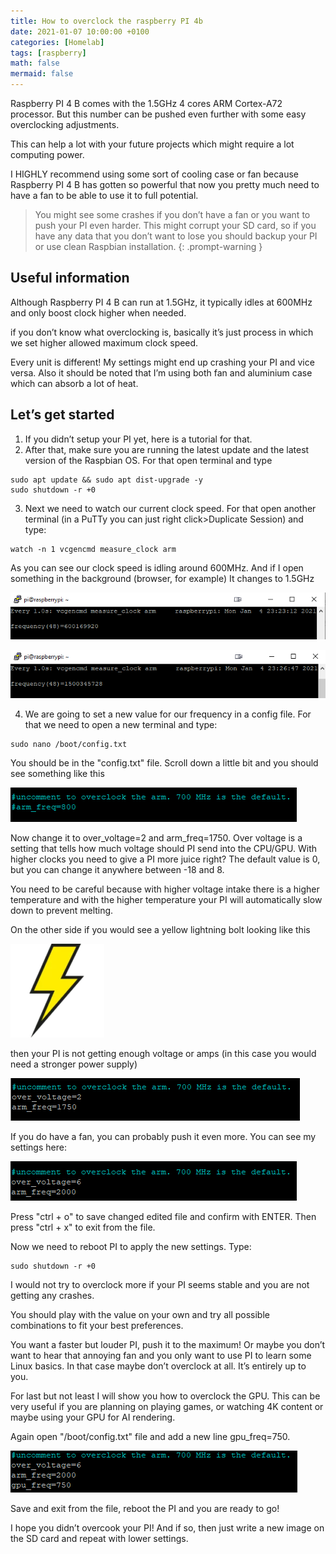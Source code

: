 ```yaml
---
title: How to overclock the raspberry PI 4b
date: 2021-01-07 10:00:00 +0100
categories: [Homelab]
tags: [raspberry]
math: false
mermaid: false
---
```


Raspberry PI 4 B comes with the 1.5GHz 4 cores ARM Cortex-A72 processor. But this number can be pushed even further with some easy overclocking adjustments.

This can help a lot with your future projects which might require a lot computing power.

I HIGHLY recommend using some sort of cooling case or fan because Raspberry PI 4 B has gotten so powerful that now you pretty much need to have a fan to be able to use it to full potential.


>You might see some crashes if you don’t have a fan or you want to push your PI even harder. This might corrupt your SD card, so if you have any data that you don’t want to lose you should backup your PI or use clean Raspbian installation.
{: .prompt-warning }


## Useful information

Although Raspberry PI 4 B can run at 1.5GHz, it typically idles at 600MHz and only boost clock higher when needed.

if you don’t know what overclocking is, basically it’s just process in which we set higher allowed maximum clock speed.

Every unit is different! My settings might end up crashing your PI and vice versa. Also it should be noted that I’m using both fan and aluminium case which can absorb a lot of heat.

## Let’s get started

1. If you didn’t setup your PI yet, here is a tutorial for that.
2. After that, make sure you are running the latest update and the latest version of the Raspbian OS. For that open terminal and type
```
sudo apt update && sudo apt dist-upgrade -y
sudo shutdown -r +0
```

3. Next we need to watch our current clock speed. For that open another terminal (in a PuTTy you can just right click>Duplicate Session) and type:
```
watch -n 1 vcgencmd measure_clock arm
```
As you can see our clock speed is idling around 600MHz. And if I open something in the background (browser, for example) It changes to 1.5GHz

![](/assets/img/posts/2021-01-07-How-to-overlock-the-raspberry-pi4b.md/image-2222.png)


![](/assets/img/posts/2021-01-07-How-to-overlock-the-raspberry-pi4b.md/image-2233333.png)

4. We are going to set a new value for our frequency in a config file. For that we need to open a new terminal and type:
```
sudo nano /boot/config.txt
```
You should be in the "config.txt" file. Scroll down a little bit and you should see something like this

![](/assets/img/posts/2021-01-07-How-to-overlock-the-raspberry-pi4b.md/image-24.png)

Now change it to over_voltage=2 and arm_freq=1750. Over voltage is a setting that tells how much voltage should PI send into the CPU/GPU. With higher clocks you need to give a PI more juice right? The default value is 0, but you can change it anywhere between -18 and 8.

You need to be careful because with higher voltage intake there is a higher temperature and with the higher temperature your PI will automatically slow down to prevent melting.

On the other side if you would see a yellow lightning bolt looking like this

![](/assets/img/posts/2021-01-07-How-to-overlock-the-raspberry-pi4b.md/ezgif-4-beb0a7cb95d5-150x150.png
)

then your PI is not getting enough voltage or amps (in this case you would need a stronger power supply)

![](/assets/img/posts/2021-01-07-How-to-overlock-the-raspberry-pi4b.md/image-25.png)

If you do have a fan, you can probably push it even more. You can see my settings here:

![](/assets/img/posts/2021-01-07-How-to-overlock-the-raspberry-pi4b.md/image-26.png)

Press "ctrl + o" to save changed edited file and confirm with ENTER. Then press "ctrl + x" to exit from the file.

Now we need to reboot PI to apply the new settings. Type:
```
sudo shutdown -r +0
```

I would not try to overclock more if your PI seems stable and you are not getting any crashes.

You should play with the value on your own and try all possible combinations to fit your best preferences.

You want a faster but louder PI, push it to the maximum! Or maybe you don’t want to hear that annoying fan and you only want to use PI to learn some Linux basics. In that case maybe don’t overclock at all. It’s entirely up to you.

For last but not least I will show you how to overclock the GPU. This can be very useful if you are planning on playing games, or watching 4K content or maybe using your GPU for AI rendering.

Again open "/boot/config.txt" file and add a new line gpu_freq=750.

![](/assets/img/posts/2021-01-07-How-to-overlock-the-raspberry-pi4b.md/image-27.png)

Save and exit from the file, reboot the PI and you are ready to go!

I hope you didn’t overcook your PI! And if so, then just write a new image on the SD card and repeat with lower settings.
